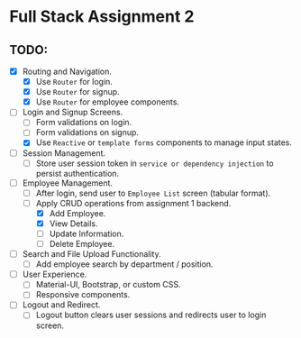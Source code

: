 # Full Stack Assignment 2

## TODO:

- [x] Routing and Navigation.
  - [x] Use `Router` for login.
  - [x] Use `Router` for signup.
  - [x] Use `Router` for employee components.
- [ ] Login and Signup Screens.
  - [ ] Form validations on login.
  - [ ] Form validations on signup.
  - [x] Use `Reactive` or `template forms` components to manage input states.
- [ ] Session Management.
  - [ ] Store user session token in `service or dependency injection` to persist authentication.
- [ ] Employee Management.
  - [ ] After login, send user to `Employee List` screen (tabular format).
  - [ ] Apply CRUD operations from assignment 1 backend.
    - [x] Add Employee.
    - [x] View Details.
    - [ ] Update Information.
    - [ ] Delete Employee.
- [ ] Search and File Upload Functionality.
  - [ ] Add employee search by department / position.
- [ ] User Experience.
  - [ ] Material-UI, Bootstrap, or custom CSS.
  - [ ] Responsive components.
- [ ] Logout and Redirect.
  - [ ] Logout button clears user sessions and redirects user to login screen.
